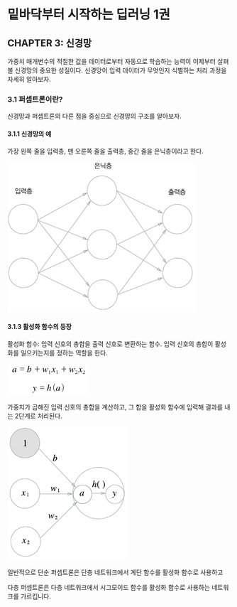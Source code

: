 # 밑바닥부터 시작하는 딥러닝 1권

## CHAPTER 3:  신경망

가중치 매개변수의 적절한 값을 데이터로부터 자동으로 학습하는 능력이 이제부터 살펴볼 신경망의 중요한 성질이다. 신경망이 입력 데이터가 무엇인지 식별하는 처리 과정을 자세히 알아보자.

### 3.1 퍼셉트론이란?

신경망과 퍼셉트론의 다른 점을 중심으로 신경망의 구조를 알아보자.

#### 3.1.1 신경망의 예

가장 왼쪽 줄을 입력층, 맨 오른쪽 줄을 출력층, 중간 줄을 은닉층이라고 한다. 

 ![image-20210125213422067](CHAPTER3_neuralnetwork.assets/image-20210125213422067.png)



#### 3.1.3 활성화 함수의 등장

활성화 함수: 입력 신호의 총합을 출력 신호로 변환하는 함수. 입력 신호의 총합이 활성화를 일으키는지를 정하는 역할을 한다.

 ![image-20210125215049519](CHAPTER3_neuralnetwork.assets/image-20210125215049519.png)

가중치가 곱해진 입력 신호의 총합을 계산하고, 그 합을 활성화 함수에 입력해 결과를 내는 2단계로 처리된다.

 ![image-20210125223337908](CHAPTER3_neuralnetwork.assets/image-20210125223337908.png)

일반적으로 단순 퍼셉트론은 단층 네트워크에서 계단 함수를 활성화 함수로 사용하고

다층 퍼셉트론은 다층 네트워크에서 시그모이드 함수를 활성화 함수로 사용하는 네트워크를 가르킵니다.















